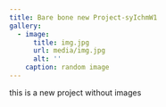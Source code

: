 ```yaml
---
title: Bare bone new Project-syIchmW1
gallery:
  - image:
      title: img.jpg
      url: media/img.jpg
      alt: ''
    caption: random image
---
```

this is a new project without images
